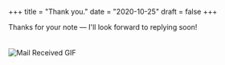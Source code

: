 +++
title = "Thank you."
date = "2020-10-25"
draft = false
+++


Thanks for your note — I'll look forward to replying soon!   
   \
   \
![Mail Received GIF](/uploads/dog-mail.gif)














